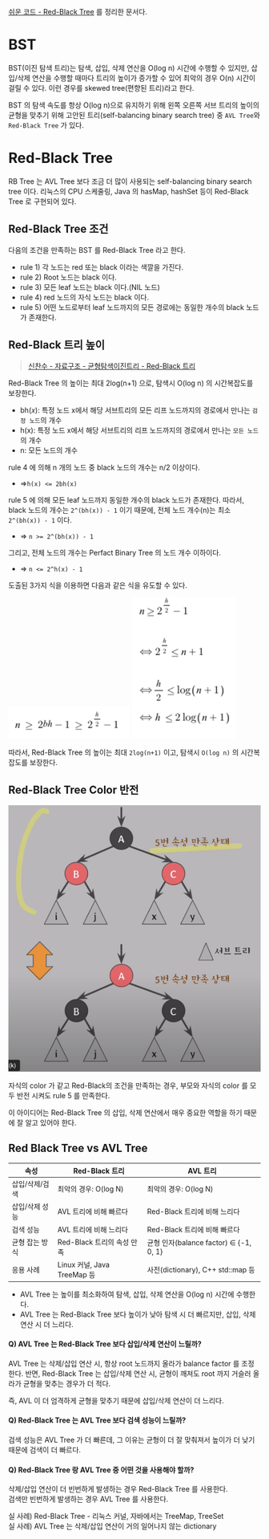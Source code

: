 [쉬운 코드 - Red-Black Tree](https://www.youtube.com/watch?v=2MdsebfJOyM) 를 정리한 문서다.

# BST

BST(이진 탐색 트리)는 탐색, 삽입, 삭제 연산을 O(log n) 시간에 수행할 수 있지만, 삽입/삭제 연산을 수행할 때마다 트리의 높이가 증가할 수 있어 최악의 경우 O(n)
시간이 걸릴 수 있다.
이런 경우를 skewed tree(편향된 트리)라고 한다.

BST 의 탐색 속도를 항상 O(log n)으로 유지하기 위해 왼쪽 오른쪽 서브 트리의 높이의 균형을 맞추기 위해 고안된 트리(self-balancing binary search
tree) 중 `AVL Tree`와 `Red-Black Tree` 가 있다.

# Red-Black Tree

RB Tree 는 AVL Tree 보다 조금 더 많이 사용되는 self-balancing binary search tree 이다. 리눅스의 CPU 스케줄링, Java 의
hasMap, hashSet 등이 Red-Black Tree 로 구현되어 있다.

## Red-Black Tree 조건

다음의 조건을 만족하는 BST 를 Red-Black Tree 라고 한다.

- rule 1) 각 노드는 red 또는 black 이라는 색깔을 가진다.
- rule 2) Root 노드는 black 이다.
- rule 3) 모든 leaf 노드는 black 이다.(NIL 노드)
- rule 4) red 노드의 자식 노드는 black 이다.
- rule 5) 어떤 노드로부터 leaf 노드까지의 모든 경로에는 동일한 개수의 black 노드가 존재한다.

## Red-Black 트리 높이

> [신찬수 - 자료구조 - 균형탐색이진트리 - Red-Black 트리](https://www.youtube.com/watch?v=SHdYv41iCmE)

Red-Black Tree 의 높이는 최대 2log(n+1) 으로, 탐색시 O(log n) 의 시간복잡도를 보장한다.

- bh(𝑥): 특정 노드 x에서 해당 서브트리의 모든 리프 노드까지의 경로에서 만나는 `검정 노드`의 개수
- h(x): 특정 노드 x에서 해당 서브트리의 리프 노드까지의 경로에서 만나는 `모든 노드`의 개수
- n: 모든 노드의 개수

rule 4 에 의해 n 개의 노드 중 black 노드의 개수는 n/2 이상이다.

- =>`h(x) <= 2bh(x)`

rule 5 에 의해 모든 leaf 노드까지 동일한 개수의 black 노드가 존재한다.
따라서, black 노드의 개수는 `2^(bh(x)) - 1` 이기 때문에, 전체 노드 개수(n)는 최소 `2^(bh(x)) - 1` 이다.

- => `n >= 2^(bh(x)) - 1`

그리고, 전체 노드의 개수는 Perfact Binary Tree 의 노드 개수 이하이다.

- => `n <= 2^h(x) - 1`

도출된 3가지 식을 이용하면 다음과 같은 식을 유도할 수 있다.

![img.png](image/img13.png)
![img_1.png](image/img12.png)

따라서, Red-Black Tree 의 높이는 최대 `2log(n+1)` 이고, 탐색시 `O(log n)` 의 시간복잡도를 보장한다.

## Red-Black Tree Color 반전

![img_10.png](image/img_24.png)

자식의 color 가 같고 Red-Black의 조건을 만족하는 경우, 부모와 자식의 color 를 모두 반전 시켜도 rule 5 를 만족한다.

이 아이디어는 Red-Black Tree 의 삽입, 삭제 연산에서 매우 중요한 역할을 하기 때문에 잘 알고 있어야 한다.

## Red Black Tree vs AVL Tree

| 속성                      | Red-Black 트리                          | AVL 트리                          |
|---------------------------|-----------------------------------------|-----------------------------------|
| 삽입/삭제/검색              | 최악의 경우: O(log N)                   | 최악의 경우: O(log N)             |
| 삽입/삭제 성능              | AVL 트리에 비해 빠르다                   | Red-Black 트리에 비해 느리다       |
| 검색 성능                   | AVL 트리에 비해 느리다                   | Red-Black 트리에 비해 빠르다       |
| 균형 잡는 방식              | Red-Black 트리의 속성 만족               | 균형 인자(balance factor) ∈ {-1, 0, 1} |
| 응용 사례                   | Linux 커널, Java TreeMap 등              | 사전(dictionary), C++ std::map 등  |


- AVL Tree 는 높이를 최소화하여 탐색, 삽입, 삭제 연산을 O(log n) 시간에 수행한다.
- AVL Tree 는 Red-Black Tree 보다 높이가 낮아 탐색 시 더 빠르지만, 삽입, 삭제 연산 시 더 느리다.

#### Q) AVL Tree 는 Red-Black Tree 보다 삽입/삭제 연산이 느릴까?
AVL Tree 는 삭제/삽입 연산 시, 항상 root 노드까지 올라가 balance factor 를 조정한다.
반면, Red-Black Tree 는 삽입/삭제 연산 시, 균형이 깨져도 root 까지 거슬러 올라가 균형을 맞추는 경우가 더 적다.

즉, AVL 이 더 엄격하게 균형을 맞추기 때문에 삽입/삭제 연산이 더 느리다.

#### Q) Red-Black Tree 는 AVL Tree 보다 검색 성능이 느릴까?

검색 성능은 AVL Tree 가 더 빠른데, 그 이유는 균형이 더 잘 맞춰져서 높이가 더 낮기 때문에 검색이 더 빠르다.

#### Q) Red-Black Tree 랑 AVL Tree 중 어떤 것을 사용해야 할까?

삭제/삽입 연산이 더 빈번하게 발생하는 경우 Red-Black Tree 를 사용한다.  
검색만 빈번하게 발생하는 경우 AVL Tree 를 사용한다.

실 사례) Red-Black Tree - 리눅스 커널, 자바에서는 TreeMap, TreeSet  
실 사례) AVL Tree 는 삭제/삽입 연산이 거의 일어나지 않는 dictionary 